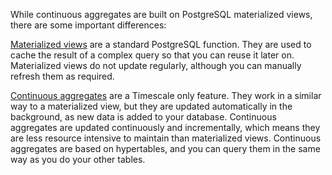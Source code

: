 While continuous aggregates are built on PostgreSQL materialized views, there
are some important differences:

[Materialized views][pg-materialized views] are a standard PostgreSQL function.
They are used to cache the result of a complex query so that you can reuse it
later on. Materialized views do not update regularly, although you can manually
refresh them as required.

[Continuous aggregates][about-caggs] are a Timescale only feature. They work in
a similar way to a materialized view, but they are updated automatically in the
background, as new data is added to your database. Continuous aggregates are
updated continuously and incrementally, which means they are less resource
intensive to maintain than materialized views. Continuous aggregates are based
on hypertables, and you can query them in the same way as you do your other
tables.

[pg-materialized views]: https://www.postgresql.org/docs/current/rules-materializedviews.html
[about-caggs]: /use-timescale/:currentVersion:/continuous-aggregates/about-continuous-aggregates/
